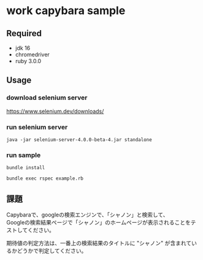 # work capybara sample

## Required

- jdk 16
- chromedriver
- ruby 3.0.0

## Usage

### download selenium server

https://www.selenium.dev/downloads/

### run selenium server

```
java -jar selenium-server-4.0.0-beta-4.jar standalone
```

### run sample

```
bundle install
```

```
bundle exec rspec example.rb
```

## 課題

Capybaraで、googleの検索エンジンで、「シャノン」と検索して、  
Googleの検索結果ページで「シャノン」のホームページが表示されることをテストしてください。

期待値の判定方法は、一番上の検索結果のタイトルに "シャノン" が含まれているかどうかで判定してください。
